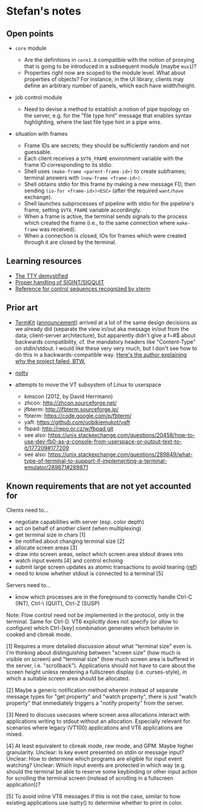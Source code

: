 # Stefan's notes

## Open points

* `core` module
  * Are the definitions in `core1.0` compatible with the notion of proxying that is going to be introduced in a subsequent module (maybe `mux1`)?
  * Properties right now are scoped to the module level. What about properties of objects? For instance, in the UI library, clients may define an arbitrary number of panels, which each have width/height.
* job control module
  * Need to devise a method to establish a notion of pipe topology on the server, e.g. for the "file type hint" message that enables syntax highlighting, where the last file type hint in a pipe wins.

* situation with frames
  * Frame IDs are secrets; they should be sufficiently random and not guessable.
  * Each client receives a `$VT6_FRAME` environment variable with the frame ID corresponding to its stdio.
  * Shell uses `(make-frame <parent-frame-id>)` to create subframes; terminal answers with `(new-frame <frame-id>)`.
  * Shell obtains stdio for this frame by making a new message FD, then sending `(io-for <frame-id>)<ESC>` (after the required `want/have` exchange).
  * Shell launches subprocesses of pipeline with stdio for the pipeline's frame, setting `$VT6_FRAME` variable accordingly.
  * When a frame is active, the terminal sends signals to the process which created the frame (i.e., to the same connection where `make-frame` was received).
  * When a connection is closed, IOs for frames which were created through it are closed by the terminal.

## Learning resources

* [The TTY demystified](http://www.linusakesson.net/programming/tty/)
* [Proper handling of SIGINT/SIGQUIT](https://www.cons.org/cracauer/sigint.html)
* [Reference for control sequences recognized by xterm](https://invisible-island.net/xterm/ctlseqs/ctlseqs.html)

## Prior art

* [TermKit](https://github.com/unconed/TermKit) ([announcement](http://acko.net/blog/on-termkit/)) arrived at a lot of
  the same design decisions as we already did (separate the view in/out aka message in/out from the data; client-server
  architecture), but apparently didn't give a f~#$ about backwards compatibility, cf. the mandatory headers like
  "Content-Type" on stdin/stdout. I would like these very very much, but I don't see how to do this in a
  backwards-compatible way. [Here's the author explaining why the project failed, BTW.](https://www.reddit.com/r/programming/comments/137kd9/18_months_ago_termkit_a_nextgeneration_terminal/)

* [notty](https://github.com/withoutboats/notty)

* attempts to move the VT subsystem of Linux to userspace
  * kmscon (2012, by David Herrmann)
  * zhcon: http://zhcon.sourceforge.net/
  * jfbterm: http://jfbterm.sourceforge.jp/
  * fbterm: https://code.google.com/p/fbterm/
  * yaft: https://github.com/uobikiemukot/yaft
  * fbpad: http://repo.or.cz/w/fbpad.git
  * see also: https://unix.stackexchange.com/questions/20458/how-to-use-dev-fb0-as-a-console-from-userspace-or-output-text-to-it/177209#177209
  * see also: https://unix.stackexchange.com/questions/289849/what-type-of-terminal-to-support-if-implementing-a-terminal-emulator/289871#289871

## Known requirements that are not yet accounted for

Clients need to...

* negotiate capabilities with server (esp. color depth)
* act on behalf of another client (when multiplexing)
* get terminal size in chars [1]
* be notified about changing terminal size [2]
* allocate screen areas [3]
* draw into screen areas, select which screen area stdout draws into
* watch input events [4] and control echoing
* submit large screen updates as atomic transactions to avoid tearing ([ref](https://github.com/jwilm/alacritty/issues/598))
* need to know whether stdout is connected to a terminal [5]

Servers need to...

* know which processes are in the foreground to correctly handle Ctrl-C (INT),
  Ctrl-\ (QUIT), Ctrl-Z (SUSP)

Note: Flow control need not be implemented in the protocol, only in the terminal.
Same for Ctrl-D. VT6 explicitly does not specify (or allow to configure) which
Ctrl-[key] combination generates which behavior in cooked and cbreak mode.

[1] Requires a more detailed discussion about what "terminal size" even is.
I'm thinking about distinguishing between "screen size" (how much is visible on
screen) and "terminal size" (how much screen area is buffered in the server,
i.e. "scrollback"). Applications should not have to care about the screen
height unless rendering a fullscreen display (i.e. curses-style), in which a
suitable screen area should be allocated.

[2] Maybe a generic notification method wherein instead of separate message
types for "get property" and "watch property", there is just "watch property"
that immediately triggers a "notify property" from the server.

[3] Need to discuss usecases where screen area allocations interact with
applications writing to stdout without an allocation. Especially relevant for
scenarios where legacy (VT100) applications and VT6 applications are mixed.

[4] At least equivalent to cbreak mode, raw mode, and GPM. Maybe higher
granularity. Unclear: Is key event presented on stdin or message input? Unclear:
How to determine which programs are eligible for input event watching?
Unclear: Which input events are protected in which way (e.g. should the
terminal be able to reserve some keybinding or other input action for scrolling
the terminal screen (instead of scrolling in a fullscreen application))?

[5] To avoid inline VT6 messages if this is not the case, similar to how
existing applications use isatty() to determine whether to print in color.
